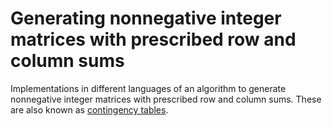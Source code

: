 # Generating nonnegative integer matrices with prescribed row and column sums

Implementations in different languages of an algorithm to generate nonnegative
integer matrices with prescribed row and column sums. These are also known as
[contingency tables](https://en.wikipedia.org/wiki/Contingency_table).
